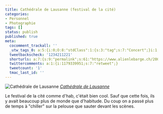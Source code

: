 ```yaml
---
title: Cathédrale de Lausanne (festival de la cité)
categories:
- Personnel
- Photographie
tags: []
status: publish
published: true
meta:
  cocomment_trackall: ''
  _utw_tags_0: a:5:{i:0;O:8:"stdClass":1:{s:3:"tag";s:7:"Concert";}i:1;O:8:"stdClass":1:{s:3:"tag";s:6:"Flickr";}i:2;O:8:"stdClass":1:{s:3:"tag";s:7:"Musique";}i:3;O:8:"stdClass":1:{s:3:"tag";s:9:"Personnel";}i:4;O:8:"stdClass":1:{s:3:"tag";s:12:"Photographie";}}
  tweetbackscheck: '1234211221'
  shorturls: a:7:{s:9:"permalink";s:61:"https://www.alienlebarge.ch/2007/07/09/cathedrale-de-lausanne/";s:7:"tinyurl";s:25:"https://tinyurl.com/aa2aos";s:4:"isgd";s:17:"https://is.gd/iSTa";s:5:"bitly";s:18:"https://bit.ly/5Ap2";s:5:"snipr";s:22:"https://snipr.com/bkckv";s:5:"snurl";s:22:"https://snurl.com/bkckv";s:7:"snipurl";s:24:"https://snipurl.com/bkckv";}
  twittercomments: a:1:{i:1179339951;s:7:"retweet";}
  tweetcount: '1'
  tmac_last_id: ''
---
```

 <img src="https://farm2.static.flickr.com/1194/752247013_c7bcb99a06.jpg" alt="Cathédrale de Lausanne" />
<em><a href="https://www.flickr.com/photos/alienlebarge/752247013/" title="photo sharing">Cathédrale de Lausanne</a></em>

Le festival de la cité comme d'hab, c'était bien cool. Sauf que cette fois, ils y avait beaucoup plus de monde que d'habitude. Du coup on a passé plus de temps à "chiller" sur la pelouse que sauter devant les scènes.
